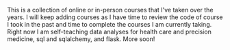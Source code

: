 This is a collection of online or in-person courses that I've taken over the years.
I will keep adding courses as I have time to review the code of course I took in the
past and time to complete the courses I am currently taking. Right now I am 
self-teaching data analyses for health care and precision medicine, sql and sqlalchemy,
and flask.
More soon!
